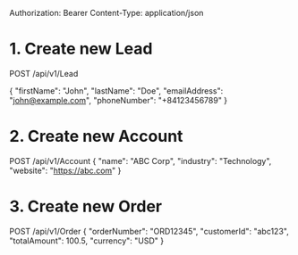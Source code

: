 Authorization: Bearer <token>
Content-Type: application/json

# 1. Create new Lead
POST /api/v1/Lead

{
    "firstName": "John",
    "lastName": "Doe",
    "emailAddress": "john@example.com",
    "phoneNumber": "+84123456789"
}

# 2. Create new Account

POST /api/v1/Account
{
    "name": "ABC Corp",
    "industry": "Technology",
    "website": "https://abc.com"
}

# 3. Create new Order

POST /api/v1/Order
{
    "orderNumber": "ORD12345",
    "customerId": "abc123",
    "totalAmount": 100.5,
    "currency": "USD"
}

